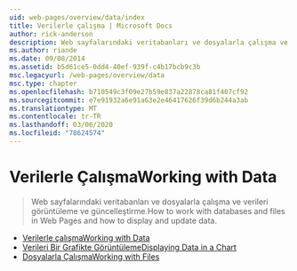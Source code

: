 ```yaml
---
uid: web-pages/overview/data/index
title: Verilerle çalışma | Microsoft Docs
author: rick-anderson
description: Web sayfalarındaki veritabanları ve dosyalarla çalışma ve verileri görüntüleme ve güncelleştirme.
ms.author: riande
ms.date: 09/08/2014
ms.assetid: b5d61ce5-0dd4-40ef-939f-c4b17bcb9c3b
msc.legacyurl: /web-pages/overview/data
msc.type: chapter
ms.openlocfilehash: b710549c3f09e27b59e837a22878ca81f407cf92
ms.sourcegitcommit: e7e91932a6e91a63e2e46417626f39d6b244a3ab
ms.translationtype: MT
ms.contentlocale: tr-TR
ms.lasthandoff: 03/06/2020
ms.locfileid: "78624574"
---
```

# <a name="working-with-data"></a><span data-ttu-id="6f0a0-103">Verilerle Çalışma</span><span class="sxs-lookup"><span data-stu-id="6f0a0-103">Working with Data</span></span>

> <span data-ttu-id="6f0a0-104">Web sayfalarındaki veritabanları ve dosyalarla çalışma ve verileri görüntüleme ve güncelleştirme.</span><span class="sxs-lookup"><span data-stu-id="6f0a0-104">How to work with databases and files in Web Pages and how to display and update data.</span></span>

- [<span data-ttu-id="6f0a0-105">Verilerle çalışma</span><span class="sxs-lookup"><span data-stu-id="6f0a0-105">Working with Data</span></span>](5-working-with-data.md)
- [<span data-ttu-id="6f0a0-106">Verileri Bir Grafikte Görüntüleme</span><span class="sxs-lookup"><span data-stu-id="6f0a0-106">Displaying Data in a Chart</span></span>](7-displaying-data-in-a-chart.md)
- [<span data-ttu-id="6f0a0-107">Dosyalarla Çalışma</span><span class="sxs-lookup"><span data-stu-id="6f0a0-107">Working with Files</span></span>](working-with-files.md)
